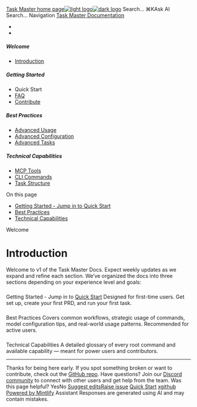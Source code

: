 [Task Master home page![light logo](https://mintlify.s3.us-west-1.amazonaws.com/taskmaster-49ce32d5/logo/task-master-logo.png)![dark logo](https://mintlify.s3.us-west-1.amazonaws.com/taskmaster-49ce32d5/logo/task-master-logo.png)](https://docs.task-master.dev/)
Search...
⌘KAsk AI
Search...
Navigation
[Task Master Documentation](https://docs.task-master.dev/docs/introduction)
* [](https://github.com/eyaltoledano/claude-task-master)
* [](https://discord.gg/fWJkU7rf)
##### Welcome
  * [Introduction](https://docs.task-master.dev/docs/introduction)


##### Getting Started
  * Quick Start
  * [FAQ](https://docs.task-master.dev/docs/getting-started/faq)
  * [Contribute](https://docs.task-master.dev/docs/getting-started/contribute)


##### Best Practices
  * [Advanced Usage](https://docs.task-master.dev/docs/best-practices)
  * [Advanced Configuration](https://docs.task-master.dev/docs/best-practices/configuration-advanced)
  * [Advanced Tasks](https://docs.task-master.dev/docs/best-practices/advanced-tasks)


##### Technical Capabilities
  * [MCP Tools](https://docs.task-master.dev/docs/capabilities/mcp)
  * [CLI Commands](https://docs.task-master.dev/docs/capabilities/cli-root-commands)
  * [Task Structure](https://docs.task-master.dev/docs/capabilities/task-structure)


On this page
  * [Getting Started - Jump in to Quick Start](https://docs.task-master.dev/docs/getting-started/quick-start/execute-quick#getting-started-jump-in-to-quick-start)
  * [Best Practices](https://docs.task-master.dev/docs/getting-started/quick-start/execute-quick#best-practices)
  * [Technical Capabilities](https://docs.task-master.dev/docs/getting-started/quick-start/execute-quick#technical-capabilities)


Welcome
# Introduction
Welcome to v1 of the Task Master Docs. Expect weekly updates as we expand and refine each section.
We’ve organized the docs into three sections depending on your experience level and goals:
### 
[​](https://docs.task-master.dev/docs/getting-started/quick-start/execute-quick#getting-started-jump-in-to-quick-start)
Getting Started - Jump in to [Quick Start](https://docs.task-master.dev/docs/getting-started/quick-start)
Designed for first-time users. Get set up, create your first PRD, and run your first task.
### 
[​](https://docs.task-master.dev/docs/getting-started/quick-start/execute-quick#best-practices)
Best Practices
Covers common workflows, strategic usage of commands, model configuration tips, and real-world usage patterns. Recommended for active users.
### 
[​](https://docs.task-master.dev/docs/getting-started/quick-start/execute-quick#technical-capabilities)
Technical Capabilities
A detailed glossary of every root command and available capability — meant for power users and contributors.
* * *
Thanks for being here early. If you spot something broken or want to contribute, check out the [GitHub repo](https://github.com/eyaltoledano/claude-task-master). Have questions? Join our [Discord community](https://discord.gg/fWJkU7rf) to connect with other users and get help from the team.
Was this page helpful?
YesNo
[Suggest edits](https://github.com/taskmaster-ai/docs/edit/main/docs/introduction.mdx)[Raise issue](https://github.com/taskmaster-ai/docs/issues/new?title=Issue%20on%20docs&body=Path:%20/docs/introduction)
[Quick Start](https://docs.task-master.dev/docs/getting-started/quick-start/quick-start)
[x](https://x.com/TaskmasterAI)[github](https://github.com/eyaltoledano/claude-task-master)
[Powered by Mintlify](https://mintlify.com/preview-request?utm_campaign=poweredBy&utm_medium=referral&utm_source=taskmaster-49ce32d5)
Assistant
Responses are generated using AI and may contain mistakes.
